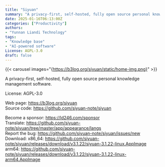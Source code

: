 ```yaml
---
title: "Siyuan"
summary: "A privacy-first, self-hosted, fully open source personal knowledge management software."
date: 2025-01-16T06:13:00Z
categories: ["Productivity"]
authors:
- "Yunnan Liandi Technology"
tags: 
- "Knowledge base"
- "AI-powered software"
License: AGPL-3.0
draft: false
---
```


{{< carousel images="{https://b3log.org/siyuan/static/home-img.png}" >}} 

A privacy-first, self-hosted, fully open source personal knowledge management software.

License: AGPL-3.0

Web page: <https://b3log.org/siyuan>  
Source code: <https://github.com/siyuan-note/siyuan>

Become a sponsor: <https://ld246.com/sponsor>  
Translate: <https://github.com/siyuan-note/siyuan/tree/master/app/appearance/langs>  
Report the bug: <https://github.com/siyuan-note/siyuan/issues/new>  
Download:   x86_64: <https://github.com/siyuan-note/siyuan/releases/download/v3.1.22/siyuan-3.1.22-linux.AppImage>  
            arm64: <https://github.com/siyuan-note/siyuan/releases/download/v3.1.22/siyuan-3.1.22-linux-arm64.AppImage>
